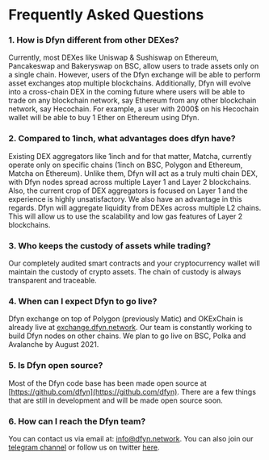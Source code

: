 # Frequently Asked Questions

### **1. How is Dfyn different from other DEXes?**

Currently, most DEXes like Uniswap & Sushiswap on Ethereum, Pancakeswap and Bakeryswap on BSC, allow users to trade assets only on a single chain. However, users of the Dfyn exchange will be able to perform asset exchanges atop multiple blockchains. Additionally, Dfyn will evolve into a cross-chain DEX in the coming future where users will be able to trade on any blockchain network, say Ethereum from any other blockchain network, say Hecochain. For example, a user with 2000$ on his Hecochain wallet will be able to buy 1 Ether on Ethereum using Dfyn.

### **2. Compared to 1inch, what advantages does dfyn have?**

Existing DEX aggregators like 1inch and for that matter, Matcha, currently operate only on specific chains (1inch on BSC, Polygon and Ethereum, Matcha on Ethereum). Unlike them, Dfyn will act as a truly multi chain DEX, with Dfyn nodes spread across multiple Layer 1 and Layer 2 blockchains. Also, the current crop of DEX aggregators is focused on Layer 1 and the experience is highly unsatisfactory. We also have an advantage in this regards. Dfyn will aggregate liquidity from DEXes across multiple L2 chains. This will allow us to use the scalability and low gas features of Layer 2 blockchains.

### **3. Who keeps the custody of assets while trading?**

Our completely audited smart contracts and your cryptocurrency wallet will maintain the custody of crypto assets. The chain of custody is always transparent and traceable.&#x20;

### **4. When can I expect Dfyn to go live?**

Dfyn exchange on top of Polygon (previously Matic) and OKExChain is already live at [exchange.dfyn.network](https://exchange.dfyn.network/). Our team is constantly working to build Dfyn nodes on other chains. We plan to go live on BSC, Polka and Avalanche by August 2021.

### **5. Is Dfyn open source?**

Most of the Dfyn code base has been made open source at [https://github.com/dfyn](https://github.com/dfyn). There are a few things that are still in development and will be made open source soon.

### **6. How can I reach the Dfyn team?**

You can contact us via email at: [info@dfyn.network](mailto:info@dfyn.network). You can also join our [telegram channel](https://t.me/Dfyn\_HQ) or follow us on twitter [here](https://twitter.com/\_dfyn).
